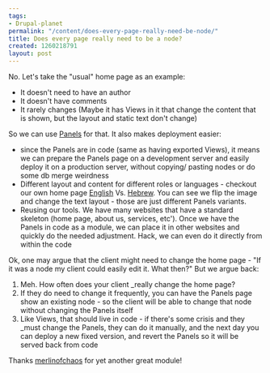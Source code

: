 ```yaml
---
tags:
- Drupal-planet
permalink: "/content/does-every-page-really-need-be-node/"
title: Does every page really need to be a node?
created: 1260218791
layout: post
---
```

No.
Let's take the "usual" home page as an example:

<ul>
<li>It doesn't need to have an author</li>
<li>It doesn't have comments</li>
<li>It rarely changes (Maybe it has Views in it that change the content that is shown, but the layout and static text don't change)</li>
</ul>

So we can use <a href="http://drupal.org/project/panels">Panels</a> for that. It also makes deployment easier:

<!-- more -->

<ul>
<li>since the Panels are in code (same as having exported Views), it means we can prepare the Panels page on a development server and easily deploy it on a production server, without copying/ pasting nodes or do some db merge weirdness</li>
<li>Different layout and content for different roles or languages - checkout our own home page <a href="https://www.gizra.com/">English</a> Vs. <a href="https://www.gizra.com/he">Hebrew</a>. You can see we flip the image and change the text layout - those are just different Panels variants.</li>
<li>Reusing our tools. We have many websites that have a standard skeleton (home page, about us, services, etc'). Once we have the Panels in code as a module, we can place it in other websites and quickly do the needed adjustment. Hack, we can even do it directly from within the code</li>
</ul>

Ok, one may argue that the client might need to change the home page - "If it was a node my client could easily edit it. What then?"
But we argue back:
<ol>
<li>Meh. How often does your client _really change the home page?</li>
<li>If they do need to change it frequently, you can have the Panels page show an existing node - so the client will be able to change that node without changing the Panels itself</li>
<li>Like Views, that should live in code - if there's some crisis and they _must change the Panels, they can do it manually, and the next day you can deploy a new fixed version, and revert the Panels so it will be served back from code</li>
</ol>

Thanks <a href="http://drupal.org/user/26979">merlinofchaos</a> for yet another great module!
